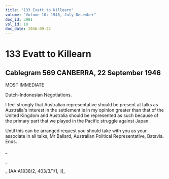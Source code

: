 ```yaml
---
title: "133 Evatt to Killearn"
volume: "Volume 10: 1946, July-December"
doc_id: 3981
vol_id: 10
doc_date: 1946-09-22
---
```


# 133 Evatt to Killearn

## Cablegram 569 CANBERRA, 22 September 1946

MOST IMMEDIATE

Dutch-Indonesian Negotiations.

I feel strongly that Australian representative should be present at talks as Australia's interest in the settlement is in my opinion greater than that of the United Kingdom and Australia should be represented as such because of the primary part that we played in the Pacific struggle against Japan.

Until this can be arranged request you should take with you as your associate in all talks, Mr Ballard, Australian Political Representative, Batavia. Ends.

_

_

_ [AA:A1838/2, 403/3/1/1, ii]_
